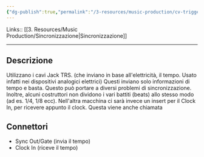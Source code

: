 ```yaml
---
{"dg-publish":true,"permalink":"/3-resources/music-production/cv-trigger-sync/","tags":["type/note"]}
---
```


Links:: [[3. Resources/Music Production/Sincronizzazione\|Sincronizzazione]]

---

## Descrizione

Utilizzano i cavi Jack TRS. (che inviano in base all'elettricità, il tempo. Usato infatti nei dispositivi analogici elettrici) Questi inviano solo informazioni di tempo e basta. Questo può portare a diversi problemi di sincronizzazione. Inoltre, alcuni costruttori non dividono i vari battiti (beats) allo stesso modo (ad es. 1/4, 1/8 ecc). Nell'altra macchina ci sarà invece un insert per il Clock In, per ricevere appunto il clock. Questa viene anche chiamata 

## Connettori

- Sync Out/Gate (invia il tempo)
- Clock In (riceve il tempo)